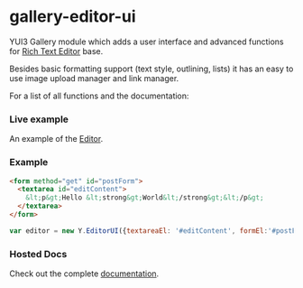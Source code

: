 gallery-editor-ui
========
YUI3 Gallery module which adds a user interface and advanced functions for [Rich Text Editor](http://yuilibrary.com/yui/docs/editor/) base.

Besides basic formatting support (text style, outlining, lists) it has an easy to use image upload manager and link manager. 

For a list of all functions and the documentation: 

### Live example ###

An example of the [Editor](http://www.directlyrics.com/code/gallery-editor-ui/editor-yui.html).

### Example ###

```html
<form method="get" id="postForm">
  <textarea id="editContent">
    &lt;p&gt;Hello &lt;strong&gt;World&lt;/strong&gt;&lt;/p&gt;
  </textarea>
</form>
```

```js
var editor = new Y.EditorUI({textareaEl: '#editContent', formEl:'#postForm'});
```


### Hosted Docs ###

Check out the complete [documentation](http://www.directlyrics.com/code/gallery-editor-ui/).